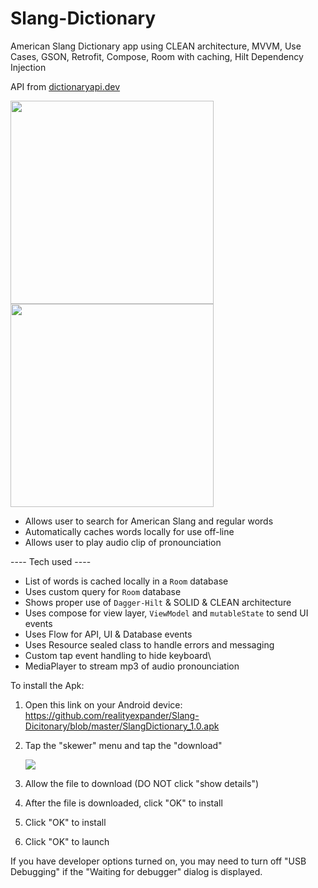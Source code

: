 # Slang-Dictionary
American Slang Dictionary app using CLEAN architecture, MVVM, Use Cases, GSON, Retrofit, Compose, Room with caching, Hilt Dependency Injection

API from [dictionaryapi.dev](https://dictionaryapi.dev)

[<img src="https://user-images.githubusercontent.com/5157474/172096461-0d6f8acb-7537-4f0e-98f1-5514d63c92ed.png" width="325"/>](https://user-images.githubusercontent.com/5157474/172096461-0d6f8acb-7537-4f0e-98f1-5514d63c92ed.png)
[<img src="https://user-images.githubusercontent.com/5157474/172085035-40eda1ce-4321-48ee-9fbe-41f02275d3ba.png" width="325"/>](https://user-images.githubusercontent.com/5157474/172085035-40eda1ce-4321-48ee-9fbe-41f02275d3ba.png)


- Allows user to search for American Slang and regular words
- Automatically caches words locally for use off-line
- Allows user to play audio clip of pronounciation

---- Tech used ----
- List of words is cached locally in a `Room` database
- Uses custom query for `Room` database
- Shows proper use of `Dagger-Hilt` & SOLID & CLEAN architecture
- Uses compose for view layer, `ViewModel` and `mutableState` to send UI events
- Uses Flow for API, UI & Database events
- Uses Resource sealed class to handle errors and messaging
- Custom tap event handling to hide keyboard\
- MediaPlayer to stream mp3 of audio pronounciation

To install the Apk:

1. Open this link on your Android device:
   https://github.com/realityexpander/Slang-Dicitonary/blob/master/SlangDictionary_1.0.apk
2. Tap the "skewer" menu and tap the "download"

   [![](https://user-images.githubusercontent.com/5157474/147434050-57102a30-af32-46ed-a90b-d94e0c4a4f35.jpg)]()
3. Allow the file to download (DO NOT click "show details")
4. After the file is downloaded, click "OK" to install
5. Click "OK" to install
6. Click "OK" to launch

If you have developer options turned on, you may need to turn off "USB Debugging" if the "Waiting for debugger" dialog is displayed.
